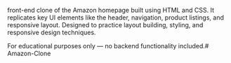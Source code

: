  front-end clone of the Amazon homepage built using HTML and CSS. It replicates key UI elements like the header, navigation, product listings, and responsive layout. Designed to practice layout building, styling, and responsive design techniques.

For educational purposes only — no backend functionality included.# Amazon-Clone
